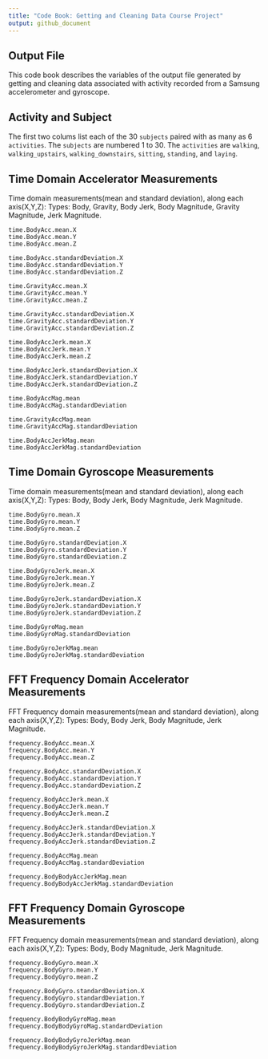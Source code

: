 ```yaml
---
title: "Code Book: Getting and Cleaning Data Course Project"
output: github_document
---
```


## Output File
This code book describes the variables of the output file generated by getting and cleaning data associated with activity recorded from a Samsung accelerometer and gyroscope.

## Activity and Subject
The first two colums list each of the 30 `subjects` paired with as many as 6 `activities`.
The `subjects` are numbered 1 to 30.
The `activities` are `walking`, `walking_upstairs`, `walking_downstairs`, `sitting`, `standing`, and `laying`.

## Time Domain Accelerator Measurements
Time domain measurements(mean and standard deviation), along each axis(X,Y,Z):
Types: Body, Gravity, Body Jerk, Body Magnitude, Gravity Magnitude, Jerk Magnitude.

```
time.BodyAcc.mean.X
time.BodyAcc.mean.Y
time.BodyAcc.mean.Z

time.BodyAcc.standardDeviation.X
time.BodyAcc.standardDeviation.Y
time.BodyAcc.standardDeviation.Z

time.GravityAcc.mean.X
time.GravityAcc.mean.Y
time.GravityAcc.mean.Z

time.GravityAcc.standardDeviation.X
time.GravityAcc.standardDeviation.Y
time.GravityAcc.standardDeviation.Z

time.BodyAccJerk.mean.X
time.BodyAccJerk.mean.Y
time.BodyAccJerk.mean.Z

time.BodyAccJerk.standardDeviation.X
time.BodyAccJerk.standardDeviation.Y
time.BodyAccJerk.standardDeviation.Z

time.BodyAccMag.mean
time.BodyAccMag.standardDeviation

time.GravityAccMag.mean
time.GravityAccMag.standardDeviation

time.BodyAccJerkMag.mean
time.BodyAccJerkMag.standardDeviation
```

##  Time Domain Gyroscope Measurements
Time domain measurements(mean and standard deviation), along each axis(X,Y,Z):
Types: Body, Body Jerk, Body Magnitude, Jerk Magnitude.

```
time.BodyGyro.mean.X
time.BodyGyro.mean.Y
time.BodyGyro.mean.Z

time.BodyGyro.standardDeviation.X
time.BodyGyro.standardDeviation.Y
time.BodyGyro.standardDeviation.Z

time.BodyGyroJerk.mean.X
time.BodyGyroJerk.mean.Y
time.BodyGyroJerk.mean.Z

time.BodyGyroJerk.standardDeviation.X
time.BodyGyroJerk.standardDeviation.Y
time.BodyGyroJerk.standardDeviation.Z

time.BodyGyroMag.mean
time.BodyGyroMag.standardDeviation

time.BodyGyroJerkMag.mean
time.BodyGyroJerkMag.standardDeviation
```

## FFT Frequency Domain Accelerator Measurements
FFT Frequency domain measurements(mean and standard deviation), along each axis(X,Y,Z):
Types: Body, Body Jerk, Body Magnitude, Jerk Magnitude.

```
frequency.BodyAcc.mean.X
frequency.BodyAcc.mean.Y
frequency.BodyAcc.mean.Z

frequency.BodyAcc.standardDeviation.X
frequency.BodyAcc.standardDeviation.Y
frequency.BodyAcc.standardDeviation.Z

frequency.BodyAccJerk.mean.X
frequency.BodyAccJerk.mean.Y
frequency.BodyAccJerk.mean.Z

frequency.BodyAccJerk.standardDeviation.X
frequency.BodyAccJerk.standardDeviation.Y
frequency.BodyAccJerk.standardDeviation.Z

frequency.BodyAccMag.mean
frequency.BodyAccMag.standardDeviation

frequency.BodyBodyAccJerkMag.mean
frequency.BodyBodyAccJerkMag.standardDeviation
```

## FFT Frequency Domain Gyroscope Measurements
FFT Frequency domain measurements(mean and standard deviation), along each axis(X,Y,Z):
Types: Body, Body Magnitude, Jerk Magnitude.

```
frequency.BodyGyro.mean.X
frequency.BodyGyro.mean.Y
frequency.BodyGyro.mean.Z

frequency.BodyGyro.standardDeviation.X
frequency.BodyGyro.standardDeviation.Y
frequency.BodyGyro.standardDeviation.Z

frequency.BodyBodyGyroMag.mean
frequency.BodyBodyGyroMag.standardDeviation

frequency.BodyBodyGyroJerkMag.mean
frequency.BodyBodyGyroJerkMag.standardDeviation
```

